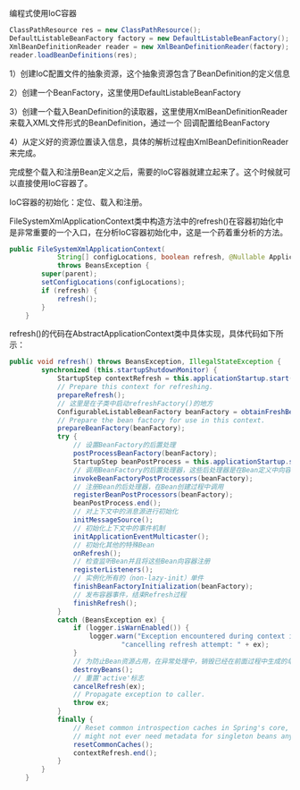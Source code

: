 编程式使用IoC容器

```java
ClassPathResource res = new ClassPathResource();
DefaultListableBeanFactory factory = new DefaultListableBeanFactory();
XmlBeanDefinitionReader reader = new XmlBeanDefinitionReader(factory);
reader.loadBeanDefinitions(res);
```

1）创建IoC配置文件的抽象资源，这个抽象资源包含了BeanDefinition的定义信息

2）创建一个BeanFactory，这里使用DefaultListableBeanFactory

3）创建一个载入BeanDefinition的读取器，这里使用XmlBeanDefinitionReader来载入XML文件形式的BeanDefinition，通过一个 回调配置给BeanFactory

4）从定义好的资源位置读入信息，具体的解析过程由XmlBeanDefinitionReader来完成。

完成整个载入和注册Bean定义之后，需要的IoC容器就建立起来了。这个时候就可以直接使用IoC容器了。



IoC容器的初始化：定位、载入和注册。

FileSystemXmlApplicationContext类中构造方法中的refresh()在容器初始化中是非常重要的一个入口，在分析IoC容器初始化中，这是一个药着重分析的方法。

```java
public FileSystemXmlApplicationContext(
			String[] configLocations, boolean refresh, @Nullable ApplicationContext parent)
			throws BeansException {
		super(parent);
		setConfigLocations(configLocations);
		if (refresh) {
			refresh();
		}
	}
```

refresh()的代码在AbstractApplicationContext类中具体实现，具体代码如下所示：

```java
public void refresh() throws BeansException, IllegalStateException {
		synchronized (this.startupShutdownMonitor) {
			StartupStep contextRefresh = this.applicationStartup.start("spring.context.refresh");
			// Prepare this context for refreshing.
			prepareRefresh();
			// 这里是在子类中启动refreshFactory()的地方
			ConfigurableListableBeanFactory beanFactory = obtainFreshBeanFactory();
			// Prepare the bean factory for use in this context.
			prepareBeanFactory(beanFactory);
			try {
				// 设置BeanFactory的后置处理
				postProcessBeanFactory(beanFactory);
				StartupStep beanPostProcess = this.applicationStartup.start("spring.context.beans.post-process");
				// 调用BeanFactory的后置处理器，这些后处理器是在Bean定义中向容器注册的
				invokeBeanFactoryPostProcessors(beanFactory);
				// 注册Bean的后处理器，在Bean创建过程中调用
				registerBeanPostProcessors(beanFactory);
				beanPostProcess.end();
				// 对上下文中的消息源进行初始化
				initMessageSource();
				// 初始化上下文中的事件机制
				initApplicationEventMulticaster();
				// 初始化其他的特殊Bean
				onRefresh();
				// 检查监听Bean并且将这些Bean向容器注册
				registerListeners();
				// 实例化所有的（non-lazy-init）单件
				finishBeanFactoryInitialization(beanFactory);
				// 发布容器事件，结束Refresh过程
				finishRefresh();
			}
			catch (BeansException ex) {
				if (logger.isWarnEnabled()) {
					logger.warn("Exception encountered during context initialization - " +
							"cancelling refresh attempt: " + ex);
				}
				// 为防止Bean资源占用，在异常处理中，销毁已经在前面过程中生成的单件Bean
				destroyBeans();
				// 重置'active'标志
				cancelRefresh(ex);
				// Propagate exception to caller.
				throw ex;
			}
			finally {
				// Reset common introspection caches in Spring's core, since we
				// might not ever need metadata for singleton beans anymore...
				resetCommonCaches();
				contextRefresh.end();
			}
		}
	}
```

